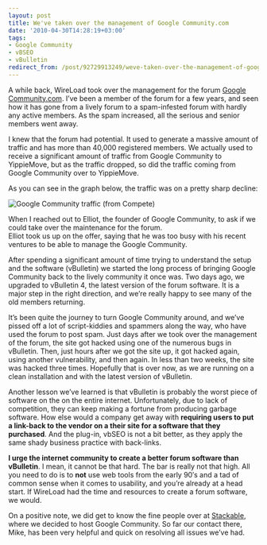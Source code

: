 ```yaml
---
layout: post
title: We've taken over the management of Google Community.com
date: '2010-04-30T14:28:19+03:00'
tags:
- Google Community
- vBSEO
- vBulletin
redirect_from: /post/92729913249/weve-taken-over-the-management-of-google-community-com
---
```

A while back, WireLoad took over the management for the forum [Google Community.com](http://www.googlecommunity.com). I’ve been a member of the forum for a few years, and seen how it has gone from a lively forum to a spam-infested forum with hardly any active members. As the spam increased, all the serious and senior members went away.

I knew that the forum had potential. It used to generate a massive amount of traffic and has more than 40,000 registered members. We actually used to receive a significant amount of traffic from Google Community to YippieMove, but as the traffic dropped, so did the traffic coming from Google Community over to YippieMove.  
  
As you can see in the graph below, the traffic was on a pretty sharp decline:

![Google Community traffic (from Compete)](http://grapher.compete.com/googlecommunity.com_uv_460.png "Google Community traffic (from Compete)")

When I reached out to Elliot, the founder of Google Community, to ask if we could take over the maintenance for the forum.  
Elliot took us up on the offer, saying that he was too busy with his recent ventures to be able to manage the Google Community.

After spending a significant amount of time trying to understand the setup and the software (vBulletin) we started the long process of bringing Google Community back to the lively community it once was. Two days ago, we upgraded to vBulletin 4, the latest version of the forum software. It is a major step in the right direction, and we’re really happy to see many of the old members returning.

It’s been quite the journey to turn Google Community around, and we’ve pissed off a lot of script-kiddies and spammers along the way, who have used the forum to post spam. Just days after we took over the management of the forum, the site got hacked using one of the numerous bugs in vBulletin. Then, just hours after we got the site up, it got hacked again, using another vulnerability, and then again. In less than two weeks, the site was hacked three times. Hopefully that is over now, as we are running on a clean installation and with the latest version of vBulletin.

Another lesson we’ve learned is that vBulletin is probably the worst piece of software on the on the entire internet. Unfortunately, due to lack of competition, they can keep making a fortune from producing garbage software. How else would a company get away with **requiring users to put a link-back to the vendor on a their site for a software that they purchased**. And the plug-in, vbSEO is not a bit better, as they apply the same shady business practice with back-links.

**I urge the internet community to create a better forum software than vBulletin**. I mean, it cannot be that hard. The bar is really not that high. All you need to do is to **not** use web tools from the early 90′s and a tad of common sense when it comes to usability, and you’re already at a head start. If WireLoad had the time and resources to create a forum software, we would.

On a positive note, we did get to know the fine people over at [Stackable](http://www.stackable.com), where we decided to host Google Community. So far our contact there, Mike, has been very helpful and quick on resolving all issues we’ve had.
